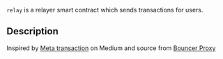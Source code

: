 `relay` is a relayer smart contract which sends transactions for users.

## Description
Inspired by [Meta transaction](https://medium.com/@austin_48503/ethereum-meta-transactions-90ccf0859e84) on Medium and source from [Bouncer Proxy](https://github.com/austintgriffith/bouncer-proxy)
